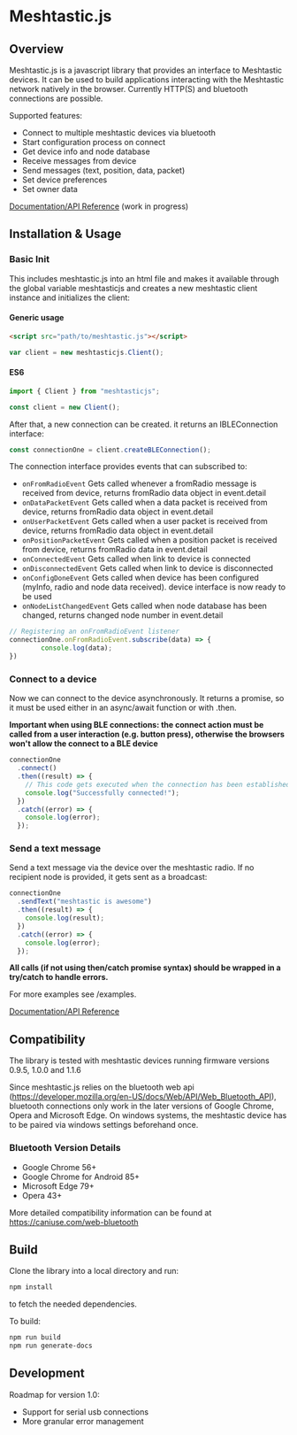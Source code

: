 # Meshtastic.js

## Overview

Meshtastic.js is a javascript library that provides an interface to Meshtastic devices. It can be used to build applications interacting with the Meshtastic network natively in the browser. Currently HTTP(S) and bluetooth connections are possible.

Supported features:

- Connect to multiple meshtastic devices via bluetooth
- Start configuration process on connect
- Get device info and node database
- Receive messages from device
- Send messages (text, position, data, packet)
- Set device preferences
- Set owner data

[Documentation/API Reference](https://js.meshtastic.org) (work in progress)

## Installation & Usage

### Basic Init

This includes meshtastic.js into an html file and makes it available through the global variable meshtasticjs and creates a new meshtastic client instance and initializes the client:

#### Generic usage

```html
<script src="path/to/meshtastic.js"></script>
```

```javascript
var client = new meshtasticjs.Client();
```

#### ES6

```typescript
import { Client } from "meshtasticjs";

const client = new Client();
```

After that, a new connection can be created. it returns an IBLEConnection interface:

```javascript
const connectionOne = client.createBLEConnection();
```

The connection interface provides events that can subscribed to:

- `onFromRadioEvent` Gets called whenever a fromRadio message is received from device, returns fromRadio data object in event.detail
- `onDataPacketEvent` Gets called when a data packet is received from device, returns fromRadio data object in event.detail
- `onUserPacketEvent` Gets called when a user packet is received from device, returns fromRadio data object in event.detail
- `onPositionPacketEvent` Gets called when a position packet is received from device, returns fromRadio data in event.detail
- `onConnectedEvent` Gets called when link to device is connected
- `onDisconnectedEvent` Gets called when link to device is disconnected
- `onConfigDoneEvent` Gets called when device has been configured (myInfo, radio and node data received). device interface is now ready to be used
- `onNodeListChangedEvent` Gets called when node database has been changed, returns changed node number in event.detail

```typescript
// Registering an onFromRadioEvent listener
connectionOne.onFromRadioEvent.subscribe(data) => {
        console.log(data);
})
```

### Connect to a device

Now we can connect to the device asynchronously. It returns a promise, so it must be used either in an async/await function or with .then.

**Important when using BLE connections: the connect action must be called from a user interaction (e.g. button press), otherwise the browsers won't allow the connect to a BLE device**

```typescript
connectionOne
  .connect()
  .then((result) => {
    // This code gets executed when the connection has been established
    console.log("Successfully connected!");
  })
  .catch((error) => {
    console.log(error);
  });
```

### Send a text message

Send a text message via the device over the meshtastic radio. If no recipient node is provided, it gets sent as a broadcast:

```typescript
connectionOne
  .sendText("meshtastic is awesome")
  .then((result) => {
    console.log(result);
  })
  .catch((error) => {
    console.log(error);
  });
```

**All calls (if not using then/catch promise syntax) should be wrapped in a try/catch to handle errors.**

For more examples see /examples.

[Documentation/API Reference](https://js.meshtastic.org)

## Compatibility

The library is tested with meshtastic devices running firmware versions 0.9.5, 1.0.0 and 1.1.6

Since meshtastic.js relies on the bluetooth web api (<https://developer.mozilla.org/en-US/docs/Web/API/Web_Bluetooth_API>), bluetooth connections only work in the later versions of Google Chrome, Opera and Microsoft Edge. On windows systems, the meshtastic device has to be paired via windows settings beforehand once.

### Bluetooth Version Details

- Google Chrome 56+
- Google Chrome for Android 85+
- Microsoft Edge 79+
- Opera 43+

More detailed compatibility information can be found at <https://caniuse.com/web-bluetooth>

## Build

Clone the library into a local directory and run:

```bash
npm install
```

to fetch the needed dependencies.

To build:

```bash
npm run build
npm run generate-docs
```

## Development

Roadmap for version 1.0:

- Support for serial usb connections
- More granular error management
